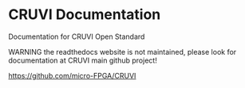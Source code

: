 # CRUVI Documentation
Documentation for CRUVI Open Standard

WARNING the readthedocs website is not maintained, please look for documentation at CRUVI main github project!

https://github.com/micro-FPGA/CRUVI
